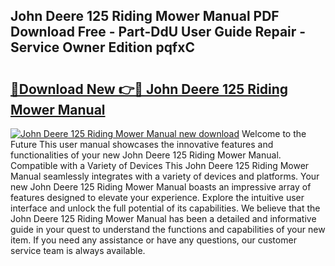 ## John Deere 125 Riding Mower Manual PDF Download Free - Part-DdU User Guide Repair - Service Owner Edition pqfxC

# <h2><a href="http://bc94618.oget.top/?id=John+Deere+125+Riding+Mower+Manual">🔗Download New 👉🔴 John Deere 125 Riding Mower Manual</a></h2>

[![John Deere 125 Riding Mower Manual new download](https://i.imgur.com/5g1atiW.png)](http://bc94618.oget.top/?id=John+Deere+125+Riding+Mower+Manual)
Welcome to the Future This user manual showcases the innovative features and functionalities of your new John Deere 125 Riding Mower Manual. Compatible with a Variety of Devices This John Deere 125 Riding Mower Manual seamlessly integrates with a variety of devices and platforms. Your new John Deere 125 Riding Mower Manual boasts an impressive array of features designed to elevate your experience. Explore the intuitive user interface and unlock the full potential of its capabilities. We believe that the John Deere 125 Riding Mower Manual has been a detailed and informative guide in your quest to understand the functions and capabilities of your new item. If you need any assistance or have any questions, our customer service team is always available.
